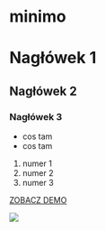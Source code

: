 # minimo

# Nagłówek 1 
## Nagłówek 2
### Nagłówek 3

* cos tam
* cos tam

1. numer 1
2. numer 2
3. numer 3


[ZOBACZ DEMO](https://teencakes.github.io/minimo/)


![](https://images.pexels.com/photos/867481/pexels-photo-867481.jpeg?cs=srgb&dl=background-colors-desk-867481.jpg&fm=jpg)
